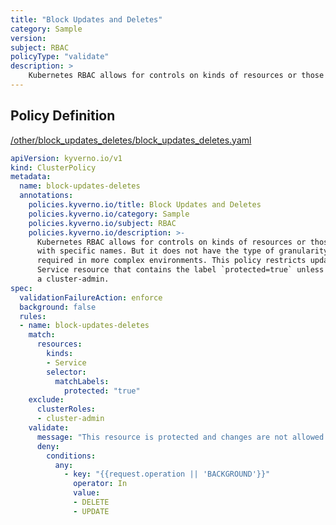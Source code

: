 ```yaml
---
title: "Block Updates and Deletes"
category: Sample
version: 
subject: RBAC
policyType: "validate"
description: >
    Kubernetes RBAC allows for controls on kinds of resources or those with specific names. But it does not have the type of granularity often required in more complex environments. This policy restricts updates and deletes to any Service resource that contains the label `protected=true` unless by a cluster-admin.
---
```


## Policy Definition
<a href="https://github.com/kyverno/policies/raw/main//other/block_updates_deletes/block_updates_deletes.yaml" target="-blank">/other/block_updates_deletes/block_updates_deletes.yaml</a>

```yaml
apiVersion: kyverno.io/v1
kind: ClusterPolicy
metadata:
  name: block-updates-deletes
  annotations:
    policies.kyverno.io/title: Block Updates and Deletes
    policies.kyverno.io/category: Sample
    policies.kyverno.io/subject: RBAC
    policies.kyverno.io/description: >-
      Kubernetes RBAC allows for controls on kinds of resources or those
      with specific names. But it does not have the type of granularity often
      required in more complex environments. This policy restricts updates and deletes to any
      Service resource that contains the label `protected=true` unless by
      a cluster-admin.
spec:
  validationFailureAction: enforce
  background: false
  rules:
  - name: block-updates-deletes
    match:
      resources:
        kinds:
        - Service
        selector:
          matchLabels:
            protected: "true"
    exclude:
      clusterRoles:
      - cluster-admin
    validate:
      message: "This resource is protected and changes are not allowed. Please seek a cluster-admin."
      deny:
        conditions:
          any:
            - key: "{{request.operation || 'BACKGROUND'}}"
              operator: In
              value:
              - DELETE
              - UPDATE
```
